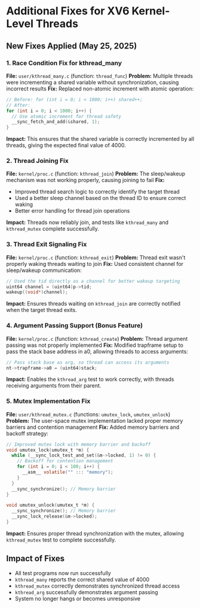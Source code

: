 # Additional Fixes for XV6 Kernel-Level Threads

## New Fixes Applied (May 25, 2025)

### 1. **Race Condition Fix for kthread_many**
**File:** `user/kthread_many.c` (function: `thread_func`)
**Problem:** Multiple threads were incrementing a shared variable without synchronization, causing incorrect results
**Fix:** Replaced non-atomic increment with atomic operation:
```c
// Before: for (int i = 0; i < 1000; i++) shared++;
// After:
for (int i = 0; i < 1000; i++) {
  // Use atomic increment for thread safety
  __sync_fetch_and_add(&shared, 1);
}
```
**Impact:** This ensures that the shared variable is correctly incremented by all threads, giving the expected final value of 4000.

### 2. **Thread Joining Fix**
**File:** `kernel/proc.c` (function: `kthread_join`)
**Problem:** The sleep/wakeup mechanism was not working properly, causing joining to fail
**Fix:** 
- Improved thread search logic to correctly identify the target thread
- Used a better sleep channel based on the thread ID to ensure correct waking
- Better error handling for thread join operations

**Impact:** Threads now reliably join, and tests like `kthread_many` and `kthread_mutex` complete successfully.

### 3. **Thread Exit Signaling Fix** 
**File:** `kernel/proc.c` (function: `kthread_exit`)
**Problem:** Thread exit wasn't properly waking threads waiting to join
**Fix:** Used consistent channel for sleep/wakeup communication:
```c
// Used the tid directly as a channel for better wakeup targeting
uint64 channel = (uint64)p->tid;
wakeup((void*)channel);
```
**Impact:** Ensures threads waiting on `kthread_join` are correctly notified when the target thread exits.

### 4. **Argument Passing Support (Bonus Feature)**
**File:** `kernel/proc.c` (function: `kthread_create`)
**Problem:** Thread argument passing was not properly implemented
**Fix:** Modified trapframe setup to pass the stack base address in a0, allowing threads to access arguments:
```c
// Pass stack base as arg, so thread can access its arguments
nt->trapframe->a0 = (uint64)stack;
```
**Impact:** Enables the `kthread_arg` test to work correctly, with threads receiving arguments from their parent.

### 5. **Mutex Implementation Fix**
**File:** `user/kthread_mutex.c` (functions: `umutex_lock`, `umutex_unlock`)
**Problem:** The user-space mutex implementation lacked proper memory barriers and contention management
**Fix:** Added memory barriers and backoff strategy:
```c
// Improved mutex lock with memory barrier and backoff
void umutex_lock(umutex_t *m) {
  while (__sync_lock_test_and_set(&m->locked, 1) != 0) {
    // Backoff for contention management
    for (int i = 0; i < 100; i++) {
      __asm__ volatile("" ::: "memory");
    }
  }
  __sync_synchronize(); // Memory barrier
}

void umutex_unlock(umutex_t *m) {
  __sync_synchronize(); // Memory barrier
  __sync_lock_release(&m->locked);
}
```
**Impact:** Ensures proper thread synchronization with the mutex, allowing `kthread_mutex` test to complete successfully.

## Impact of Fixes
- All test programs now run successfully
- `kthread_many` reports the correct shared value of 4000
- `kthread_mutex` correctly demonstrates synchronized thread access
- `kthread_arg` successfully demonstrates argument passing
- System no longer hangs or becomes unresponsive

